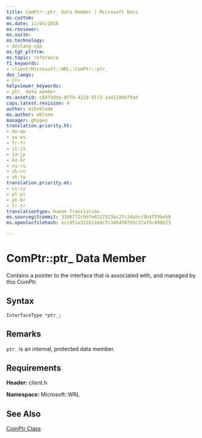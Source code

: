 ```yaml
---
title: ComPtr::ptr_ Data Member | Microsoft Docs
ms.custom: 
ms.date: 11/04/2016
ms.reviewer: 
ms.suite: 
ms.technology:
- devlang-cpp
ms.tgt_pltfrm: 
ms.topic: reference
f1_keywords:
- client/Microsoft::WRL::ComPtr::ptr_
dev_langs:
- C++
helpviewer_keywords:
- ptr_ data member
ms.assetid: c84f9dda-8ff9-422d-91f2-1a41206bf9ad
caps.latest.revision: 4
author: mikeblome
ms.author: mblome
manager: ghogen
translation.priority.ht:
- de-de
- es-es
- fr-fr
- it-it
- ja-jp
- ko-kr
- ru-ru
- zh-cn
- zh-tw
translation.priority.mt:
- cs-cz
- pl-pl
- pt-br
- tr-tr
translationtype: Human Translation
ms.sourcegitcommit: 3168772cbb7e8127523bc2fc2da5cc9b4f59beb8
ms.openlocfilehash: ecc951e312611b8cfc3484507d5c37a79c496b23

---
```

# ComPtr::ptr_ Data Member
Contains a pointer to the interface that is associated with, and managed by this ComPtr.  
  
## Syntax  
  
```  
InterfaceType *ptr_;  
```  
  
## Remarks  
 `ptr_` is an internal, protected data member.  
  
## Requirements  
 **Header:** client.h  
  
 **Namespace:** Microsoft::WRL  
  
## See Also  
 [ComPtr Class](../windows/comptr-class.md)


<!--HONumber=Jan17_HO2-->


